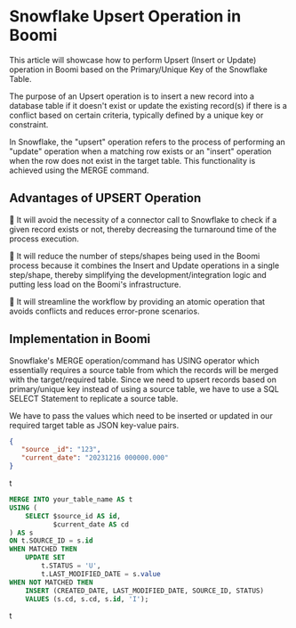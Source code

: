 # Snowflake Upsert Operation in Boomi

This article will showcase how to perform Upsert (Insert or Update) operation in Boomi based on the Primary/Unique Key of the Snowflake Table. 

The purpose of an Upsert operation is to insert a new record into a database table if it doesn't exist or update the existing record(s) if there is a conflict based on certain criteria, typically defined by a unique key or constraint.

In Snowflake, the "upsert" operation refers to the process of performing an "update" operation when a matching row exists or an "insert" operation when the row does not exist in the target table. This functionality is achieved using the MERGE command.

## Advantages of UPSERT Operation
:small_orange_diamond: It will avoid the necessity of a connector call to Snowflake to check if a given record exists or not, thereby decreasing the turnaround time of the process execution.

:small_orange_diamond: It will reduce the number of steps/shapes being used in the Boomi process because it combines the Insert and Update operations in a single step/shape, thereby simplifying the development/integration logic and putting less load on the Boomi's infrastructure.

:small_orange_diamond: It will streamline the workflow by providing an atomic operation that avoids conflicts and reduces error-prone scenarios.

## Implementation in Boomi
Snowflake's MERGE operation/command has USING operator which essentially requires a source table from which the records will be merged with the target/required table. Since we need to upsert records based on primary/unique key instead of using a source table, we have to use a SQL SELECT Statement to replicate a source table.

We have to pass the values which need to be inserted or updated in our required target table as JSON key-value pairs.

```json
{
   "source _id": "123",
   "current_date": "20231216 000000.000"
}
```

t

```sql
MERGE INTO your_table_name AS t
USING (
    SELECT $source_id AS id,
           $current_date AS cd
) AS s
ON t.SOURCE_ID = s.id
WHEN MATCHED THEN
    UPDATE SET
        t.STATUS = 'U',
        t.LAST_MODIFIED_DATE = s.value
WHEN NOT MATCHED THEN
    INSERT (CREATED_DATE, LAST_MODIFIED_DATE, SOURCE_ID, STATUS)
    VALUES (s.cd, s.cd, s.id, 'I');
```
t
